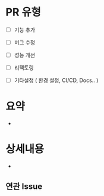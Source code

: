 # PR 유형

- [ ] 기능 추가
- [ ] 버그 수정
- [ ] 성능 개선
- [ ] 리팩토링
- [ ] 기타설정 ( 환경 설정, CI/CD, Docs.. )



# 요약
- 

# 상세내용
- 

## 연관 Issue
